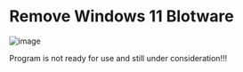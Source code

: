 # Remove Windows 11 Blotware

![image](https://github.com/user-attachments/assets/e2fa3be8-91d4-48c7-8833-73f57a29a790)

Program is not ready for use and still under consideration!!!
